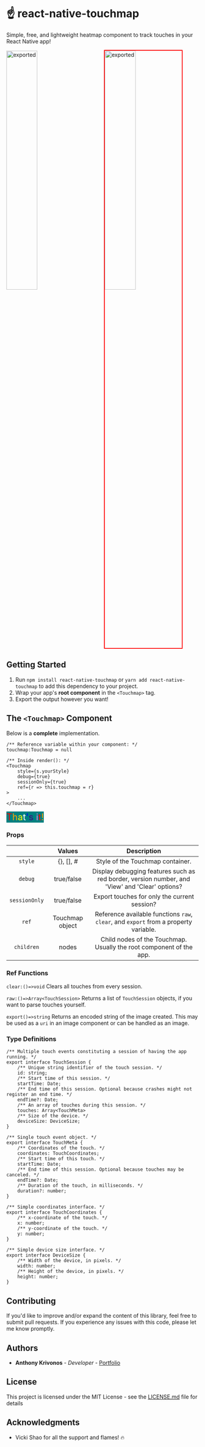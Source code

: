 # ☝️ react-native-touchmap

Simple, free, and lightweight heatmap component to track touches in your React Native app!

<img style="width: 40%; margin-right:10%" alt="exported" src="https://media.giphy.com/media/3WvhUQxywKu5vFGvkG/giphy.gif" />
<img style="width: 40%; border: solid 2px red;" alt="exported" src="https://i.imgur.com/dN87VFo.png" />

## Getting Started

1. Run `npm install react-native-touchmap` or `yarn add react-native-touchmap` to add this dependency to your project.
2. Wrap your app's **root component** in the `<Touchmap>` tag.
3. Export the output however you want!

## The `<Touchmap>` Component

Below is a **complete** implementation.
```
/** Reference variable within your component: */
touchmap:Touchmap = null

/** Inside render(): */
<Touchmap
    style={s.yourStyle}
    debug={true}
    sessionOnly={true}
    ref={r => this.touchmap = r}
>
    ...
</Touchmap>
```
<span style="background:teal;font-size: 18pt;">
<span style="color:red;">T</span><span style="color:orange;">h</span><span style="color:yellow;">a</span><span style="color:white;">t</span><span style="color:blue;">'</span><span style="color:indigo;">s</span><span style="color:red;"> </span><span style="color:violet;">i</span><span style="color:red;">t</span><span style="color:orange;">!</span></span>

### Props

|  | Values | Description |
|:-----------:|:---------------:|:----------------------------------------------------------------------------------------------:|
| `style` | {}, [], # | Style of the Touchmap container. |
| `debug` | true/false | Display debugging features such as red border, version number, and 'View' and 'Clear' options? |
| `sessionOnly` | true/false | Export touches for only the current session? |
| `ref` | Touchmap object | Reference available functions `raw`, `clear`, and `export` from a property variable. |
| `children` | nodes | Child nodes of the Touchmap. Usually the root component of the app. |

### Ref Functions

`clear:()=>void`
Clears all touches from every session.

`raw:()=>Array<TouchSession>`
Returns a list of `TouchSession` objects, if you want to parse touches yourself.

`export()=>string`
Returns an encoded string of the image created. This may be used as a `uri` in an image component or can be handled as an image.

### Type Definitions

```
/** Multiple touch events constituting a session of having the app running. */
export interface TouchSession {
    /** Unique string identifier of the touch session. */
    id: string;
    /** Start time of this session. */
    startTime: Date;
    /** End time of this session. Optional because crashes might not register an end time. */
    endTime?: Date;
    /** An array of touches during this session. */
    touches: Array<TouchMeta>
    /** Size of the device. */
    deviceSize: DeviceSize;
}

/** Single touch event object. */
export interface TouchMeta {
    /** Coordinates of the touch. */
    coordinates: TouchCoordinates;
    /** Start time of this touch. */
    startTime: Date;
    /** End time of this session. Optional because touches may be canceled. */
    endTime?: Date;
    /** Duration of the touch, in milliseconds. */
    duration?: number;
}

/** Simple coordinates interface. */
export interface TouchCoordinates {
    /** x-coordinate of the touch. */
    x: number;
    /** y-coordinate of the touch. */
    y: number;
}

/** Simple device size interface. */
export interface DeviceSize {
    /** Width of the device, in pixels. */
    width: number;
    /** Height of the device, in pixels. */
    height: number;
}
```

## Contributing

If you'd like to improve and/or expand the content of this library, feel free to submit pull requests. If you experience any issues with this code, please let me know promptly.

## Authors

* **Anthony Krivonos** - *Developer* - [Portfolio](https://anthonykrivonos.com)

## License

This project is licensed under the MIT License - see the [LICENSE.md](LICENSE.md) file for details

## Acknowledgments

* Vicki Shao for all the support and flames! 🔥